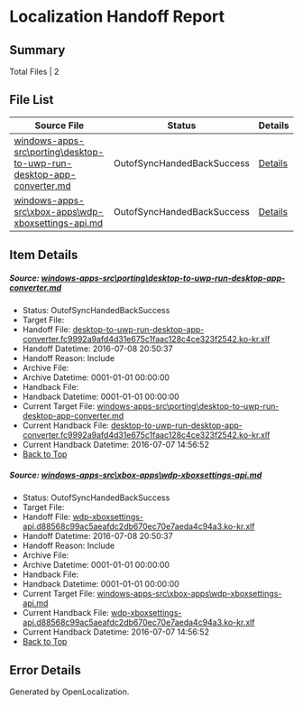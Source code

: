 # <a name='report-top'></a> Localization Handoff Report

## Summary
 Total Files | 2

## File List
 Source File | Status | Details 
 ----------- | ------ | ------- 
 [windows-apps-src\porting\desktop-to-uwp-run-desktop-app-converter.md](https://github.com/Microsoft/windows-apps/blob/54675478319a42fa65a1f28bda7409a4822312c5/windows-apps-src/porting/desktop-to-uwp-run-desktop-app-converter.md) | OutofSyncHandedBackSuccess | [Details](#2340059dcc91b4c74c171462c48c9f10494909313475)
 [windows-apps-src\xbox-apps\wdp-xboxsettings-api.md](https://github.com/Microsoft/windows-apps/blob/a9a2b6e58dfa0d1e77164a59f204deabf8f5c3e0/windows-apps-src/xbox-apps/wdp-xboxsettings-api.md) | OutofSyncHandedBackSuccess | [Details](#e3637f5a8481c0800af42c011fb811b908b946b14037)

## Item Details
##### <a name='2340059dcc91b4c74c171462c48c9f10494909313475'></a> Source: [windows-apps-src\porting\desktop-to-uwp-run-desktop-app-converter.md](https://github.com/Microsoft/windows-apps/blob/54675478319a42fa65a1f28bda7409a4822312c5/windows-apps-src/porting/desktop-to-uwp-run-desktop-app-converter.md)
* Status: OutofSyncHandedBackSuccess
* Target File: 
* Handoff File: [desktop-to-uwp-run-desktop-app-converter.fc9992a9afd4d31e675c1faac128c4ce323f2542.ko-kr.xlf](https://github.com/Microsoft/WDG.handoff/blob/82af1130cd917a72e7839ec4b5d1b45f3f0dd012/ol-handoff/Microsoft/windows-apps.ko-kr/master/desktop-to-uwp-run-desktop-app-converter.fc9992a9afd4d31e675c1faac128c4ce323f2542.ko-kr.xlf)
* Handoff Datetime: 2016-07-08 20:50:37
* Handoff Reason: Include
* Archive File: 
* Archive Datetime: 0001-01-01 00:00:00
* Handback File: 
* Handback Datetime: 0001-01-01 00:00:00
* Current Target File: [windows-apps-src\porting\desktop-to-uwp-run-desktop-app-converter.md](https://github.com/Microsoft/windows-apps.ko-kr/blob/5a7d99080add294f10b724030c8d569afd77501c/windows-apps-src/porting/desktop-to-uwp-run-desktop-app-converter.md)
* Current Handback File: [desktop-to-uwp-run-desktop-app-converter.fc9992a9afd4d31e675c1faac128c4ce323f2542.ko-kr.xlf](https://github.com/Microsoft/WDG.handback/blob/1dfb47e28024000982ad191da547262d0e4f1c06/ol-handback/Microsoft/windows-apps.ko-kr/master/desktop-to-uwp-run-desktop-app-converter.fc9992a9afd4d31e675c1faac128c4ce323f2542.ko-kr.xlf)
* Current Handback Datetime: 2016-07-07 14:56:52
* [Back to Top](#report-top)

##### <a name='e3637f5a8481c0800af42c011fb811b908b946b14037'></a> Source: [windows-apps-src\xbox-apps\wdp-xboxsettings-api.md](https://github.com/Microsoft/windows-apps/blob/a9a2b6e58dfa0d1e77164a59f204deabf8f5c3e0/windows-apps-src/xbox-apps/wdp-xboxsettings-api.md)
* Status: OutofSyncHandedBackSuccess
* Target File: 
* Handoff File: [wdp-xboxsettings-api.d88568c99ac5aeafdc2db670ec70e7aeda4c94a3.ko-kr.xlf](https://github.com/Microsoft/WDG.handoff/blob/82af1130cd917a72e7839ec4b5d1b45f3f0dd012/ol-handoff/Microsoft/windows-apps.ko-kr/master/wdp-xboxsettings-api.d88568c99ac5aeafdc2db670ec70e7aeda4c94a3.ko-kr.xlf)
* Handoff Datetime: 2016-07-08 20:50:37
* Handoff Reason: Include
* Archive File: 
* Archive Datetime: 0001-01-01 00:00:00
* Handback File: 
* Handback Datetime: 0001-01-01 00:00:00
* Current Target File: [windows-apps-src\xbox-apps\wdp-xboxsettings-api.md](https://github.com/Microsoft/windows-apps.ko-kr/blob/5a7d99080add294f10b724030c8d569afd77501c/windows-apps-src/xbox-apps/wdp-xboxsettings-api.md)
* Current Handback File: [wdp-xboxsettings-api.d88568c99ac5aeafdc2db670ec70e7aeda4c94a3.ko-kr.xlf](https://github.com/Microsoft/WDG.handback/blob/1dfb47e28024000982ad191da547262d0e4f1c06/ol-handback/Microsoft/windows-apps.ko-kr/master/wdp-xboxsettings-api.d88568c99ac5aeafdc2db670ec70e7aeda4c94a3.ko-kr.xlf)
* Current Handback Datetime: 2016-07-07 14:56:52
* [Back to Top](#report-top)


## Error Details

Generated by OpenLocalization.
